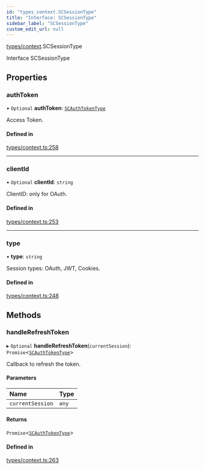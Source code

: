 ```yaml
---
id: "types_context.SCSessionType"
title: "Interface: SCSessionType"
sidebar_label: "SCSessionType"
custom_edit_url: null
---
```


[types/context](../modules/types_context).SCSessionType

Interface SCSessionType

## Properties

### authToken

• `Optional` **authToken**: [`SCAuthTokenType`](types_context.SCAuthTokenType)

Access Token.

#### Defined in

[types/context.ts:258](https://github.com/selfcommunity/community-ui/blob/9148e4e/packages/sc-core/src/types/context.ts#L258)

___

### clientId

• `Optional` **clientId**: `string`

ClientID: only for OAuth.

#### Defined in

[types/context.ts:253](https://github.com/selfcommunity/community-ui/blob/9148e4e/packages/sc-core/src/types/context.ts#L253)

___

### type

• **type**: `string`

Session types: OAuth, JWT, Cookies.

#### Defined in

[types/context.ts:248](https://github.com/selfcommunity/community-ui/blob/9148e4e/packages/sc-core/src/types/context.ts#L248)

## Methods

### handleRefreshToken

▸ `Optional` **handleRefreshToken**(`currentSession`): `Promise`<[`SCAuthTokenType`](types_context.SCAuthTokenType)\>

Callback to refresh the token.

#### Parameters

| Name | Type |
| :------ | :------ |
| `currentSession` | `any` |

#### Returns

`Promise`<[`SCAuthTokenType`](types_context.SCAuthTokenType)\>

#### Defined in

[types/context.ts:263](https://github.com/selfcommunity/community-ui/blob/9148e4e/packages/sc-core/src/types/context.ts#L263)
